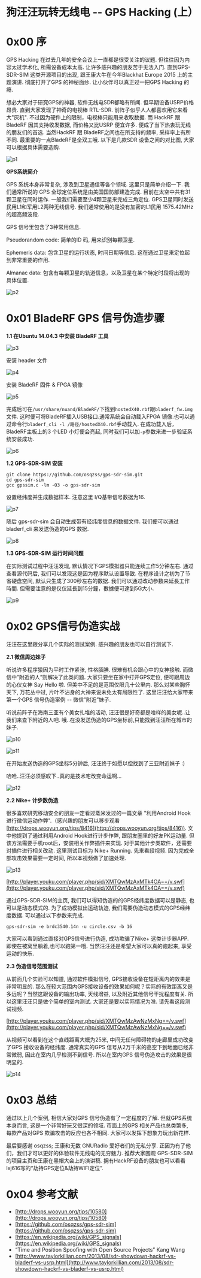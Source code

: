 # 狗汪汪玩转无线电 -- GPS Hacking (上）

0x00 序
=====

GPS Hacking 在过去几年的安全会议上一直都是很受关注的议题. 但往往因为内容太过学术化, 所需设备成本太高. 让许多感兴趣的朋友苦于无法入门. 直到GPS-SDR-SIM 这类开源项目的出现, 跟王康大牛在今年Blackhat Europe 2015 上的主题演讲. 彻底打开了GPS 的神秘面纱. 让小伙伴可以真正过一把GPS Hacking 的瘾.

想必大家对于研究GPS的神器, 软件无线电SDR都略有所闻. 但早期设备USRP价格昂贵. 直到大家发现了神奇的电视棒 RTL-SDR. 前阵子似乎人人都喜欢用它来看大"灰机". 不过因为硬件上的限制，电视棒只能用来收取数据. 而 HackRF 跟 BladeRF 因其支持收发数据, 而价格又比USRP 便宜许多. 便成了当下热衷玩无线的朋友们的首选. 当然HackRF 跟 BladeRF之间也在所支持的频率, 采样率上有所不同. 最重要的一点BladeRF是全双工哦. 以下是几款SDR 设备之间的对比图, 大家可以根据具体需要选购.

![p1](http://drops.javaweb.org/uploads/images/5825794586dad22c2e941eee326b680b4da47744.jpg)

**GPS系统简介**

GPS 系统本身非常复杂, 涉及到卫星通信等各个领域. 这里只是简单介绍一下. 我们通常所说的 GPS 全球定位系统是由美国国防部建造完成. 目前在太空中共有31颗卫星在同时运作. 一般我们需要至少4颗卫星来完成三角定位. GPS卫星同时发送民用L1和军用L2两种无线信号. 我们通常使用的是没有加密的L1民用 1575.42MHz 的超高频波段.

GPS 信号里包含了3种常用信息.

Pseudorandom code: 简单的ID 码, 用来识别每颗卫星.

Ephemeris data: 包含卫星的运行状态, 时间日期等信息. 这在通过卫星来定位起到非常重要的作用.

Almanac data: 包含有每颗卫星的轨道信息，以及卫星在某个特定时段将出现的具体位置.

![p2](http://drops.javaweb.org/uploads/images/31898f0884c70d96e18e836fd6df515b5526f650.jpg)

0x01 BladeRF GPS 信号伪造步骤
=====

**1.1 在Ubuntu 14.04.3 中安装 BladeRF 工具**

![p3](http://drops.javaweb.org/uploads/images/3798b43e7c8b2f00e12569dd4515cee8645dd333.jpg)

安装 header 文件

![p4](http://drops.javaweb.org/uploads/images/a418294407eb95f71ac9ad62488de6e776f72916.jpg)

安装 BladeRF 固件 & FPGA 镜像

![p5](http://drops.javaweb.org/uploads/images/0117fda768dcaa56af26a592d075a2925ff47141.jpg)

完成后可在`/usr/share/nuand/BladeRF/`下找到`hostedX40.rbf`跟`bladerf_fw.img`文件. 这时便可将BladeRF插入USB接口.通常系统会自动载入FPGA 镜像.也可以通过命令行`bladerf_cli -l /路径/hostedX40.rbf`手动载入. 在成功载入后，BladeRF主板上的3 个LED 小灯便会亮起, 同时我们可以加`-p`参数来进一步验证系统安装成功.

![p6](http://drops.javaweb.org/uploads/images/8316458128a0ceb0cca5c453d99196e39d71b791.jpg)

**1.2 GPS-SDR-SIM 安装**

```
git clone https://github.com/osqzss/gps-sdr-sim.git 
cd gps-sdr-sim  
gcc gpssim.c -lm -O3 -o gps-sdr-sim

```

设置经纬度并生成数据样本. 注意这里 I/Q基带信号数据为16.

![p7](http://drops.javaweb.org/uploads/images/37a10a8dcb516801829f935c33a895b83519e138.jpg)

随后 gps-sdr-sim 会自动生成带有经纬度信息的数据文件. 我们便可以通过 bladerf_cli 来发送伪造的GPS 数据.

![p8](http://drops.javaweb.org/uploads/images/c3f35d6cc27896762fa9b8b53a33a83f5e214b38.jpg)

**1.3 GPS-SDR-SIM 运行时间问题**

在实际测试过程中汪汪发现, 默认情况下GPS模拟器只能连续工作5分钟左右. 通过查看源代码后, 我们可以发现这是因为程序默认设置导致. 在程序设计之初为了节省硬盘空间, 默认只生成了300秒左右的数据. 我们可以通过改动参数来延長工作時間. 但需要注意的是仅仅延長到15分鐘，數據便可達到5G大小.

![p9](http://drops.javaweb.org/uploads/images/8feaaa3e41b1e41a39021ed852ce8d8de32122e7.jpg)

0x02 GPS信号伪造实战
=====

汪汪在这里跟分享几个实际的测试案例. 感兴趣的朋友也可以自行测试下.

**2.1 微信周边妹子**

听说许多程序猿因为平时工作紧张, 性格腼腆. 很难有机会跟心中的女神接触. 而微信中”附近的人”则解决了此类问题. 大家只要坐在家中打开GPS定位, 便可跟周边的心仪女神 Say Hello 啦. 但美中不足的是范围仅限几十公里内. 那么对某些胸怀天下, 万花丛中过, 片叶不沾身的大神来说未免太有局限性了. 这里汪汪给大家带来第一个GPS 信号伪造案例 -- 微信”附近”妹子.

听说前阵子在海南三亚有个美女扎堆的活动, 汪汪很是好奇都是啥样的美女呢..让我们来查下附近的人吧. 哦..在没发送伪造的GPS坐标前,只能找到汪汪所在城市的妹子.

![p10](http://drops.javaweb.org/uploads/images/0d24c1bca5d3b85aab2a5eb0bf26b6d6209a7321.jpg)

![p11](http://drops.javaweb.org/uploads/images/f65a5f14b5e16abd6eca33945dd64d29476cc47d.jpg)

在开始发送伪造的GPS坐标5分钟后, 汪汪终于如愿以偿找到了三亚附近妹子 :)

哈哈..汪汪必须感叹下..真的是技术宅改变命运啊...

![p12](http://drops.javaweb.org/uploads/images/ff07cbbea7a81e4b748c7e7266e84bfc06b81b6d.jpg)

**2.2 Nike+ 计步数伪造**

很多喜欢研究移动安全的朋友一定看过蒸米发过的一篇文章 "利用Android Hook进行微信运动作弊".（感兴趣的朋友可以移步观看[http://drops.wooyun.org/tips/8416](http://drops.wooyun.org/tips/8416)). 文中他提到了通过利用Android Hook进行计步作弊, 跟朋友圈里的好友PK运动量. 但该方法需要手机root后，安装相关作弊插件来实现. 对于其他计步类软件，还需要对插件进行相关改动. 这里测试目标为 Nike+ Running. 先来看段视频. 因为完成全部攻击效果需要一定时间, 所以本视频做了加速处理.

![p13](http://drops.javaweb.org/uploads/images/96d24263178e9823d30938edfdee53327d058221.jpg)

[http://player.youku.com/player.php/sid/XMTQwMzAxMTk4OA==/v.swf](http://player.youku.com/player.php/sid/XMTQwMzAxMTk4OA==/v.swf)

通过GPS-SDR-SIM的主页, 我们可以得知伪造的的GPS经纬度数据可以是静态, 也可以是动态模式的. 为了成功模拟出运动轨迹, 我们需要伪造动态模式的GPS经纬度数据. 可以通过以下参数来完成.

```
gps-sdr-sim -e brdc3540.14n -u circle.csv -b 16

```

大家可以看到通过直接对GPS信号进行伪造, 成功欺骗了Nike+ 这类计步器APP. 即使在被窝里躺着,也可以跑第一哦. 当然汪汪还是希望大家可以真的跑起来, 享受运动的快乐.

**2.3 伪造信号范围测试**

从前面几个实验可以知道, 通过软件模拟信号, GPS接收设备在短距离内的效果是非常明显的. 那么在较大范围内GPS接收设备的效果如何呢？实际的有效距离又是多远呢？当然这跟设备的输出功率, 天线增益, 以及附近其他信号干扰程度有关. 所以这里汪汪只是做个简单的室内测试. 大家还是要以实际情况为准. 请先看这段测试视频.

[http://player.youku.com/player.php/sid/XMTQwMzAwNzMxNg==/v.swf](http://player.youku.com/player.php/sid/XMTQwMzAwNzMxNg==/v.swf)

从视频可以看到在这个直线距离大概为25米, 中间无任何障碍物的走廊里成功改变了GPS 接收设备的经纬度. 通常真实的GPS 信号从2万千米的高空下到地面已经非常微弱, 因此在室内几乎检测不到信号. 所以在室内GPS 信号伪造攻击的效果是很明显的.

![p14](http://drops.javaweb.org/uploads/images/84b0c6f0fba0b80668adf3baeb646a4260243b5f.jpg)

0x03 总结
=====

通过以上几个案例, 相信大家对GPS 信号伪造有了一定程度的了解. 但就GPS系统本身而言, 这是一个非常好玩又很深的领域. 市面上的GPS 相关产品也总类繁多, 每款产品对GPS 欺骗攻击的反应也各不相同. 大家可以发挥下想象力玩出新花样.

最后要感谢 osqzss; 王康和无数 GNURadio 爱好者们的无私分享. 正因为有了他们，我们才可以更好的体验软件无线电的无穷魅力. 推荐大家围观 GPS-SDR-SIM 的项目主页和王康在黑帽大会上的演讲稿. 拥有HackRF设备的朋友也可以看看lxj616写的“劫持GPS定位&劫持WIFI定位”.

0x04 参考文献
=========

*   [http://drops.wooyun.org/tips/10580](http://drops.wooyun.org/tips/10580)
*   [https://github.com/osqzss/gps-sdr-sim](https://github.com/osqzss/gps-sdr-sim)
*   [https://en.wikipedia.org/wiki/GPS_signals](https://en.wikipedia.org/wiki/GPS_signals)
*   “Time and Position Spoofing with Open Source Projects” Kang Wang
*   [http://www.taylorkillian.com/2013/08/sdr-showdown-hackrf-vs-bladerf-vs-usrp.html](http://www.taylorkillian.com/2013/08/sdr-showdown-hackrf-vs-bladerf-vs-usrp.html)